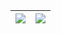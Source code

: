 | <a><img align="center" src="https://github-readme-stats.vercel.app/api?username=sh3l6orrr&show_icons=true&include_all_commits=true&theme=swift&hide_border=true" /></a> | <a href="https://github.com/anuraghazra/github-readme-stats"><img align="center" src="https://github-readme-stats.vercel.app/api/top-langs/?username=sh3l6orrr&layout=compact&theme=swift&hide_border=true" /></a> |
| ------------- | ------------- |
